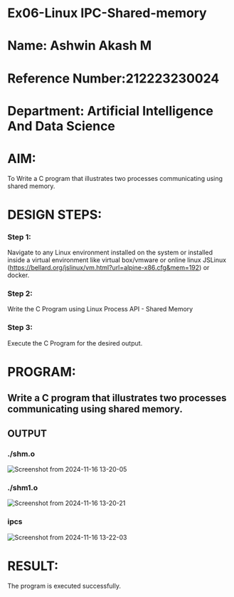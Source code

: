 # Ex06-Linux IPC-Shared-memory
# Name: Ashwin Akash M
# Reference Number:212223230024
# Department: Artificial Intelligence And Data Science
# AIM:
To Write a C program that illustrates two processes communicating using shared memory.

# DESIGN STEPS:

### Step 1:

Navigate to any Linux environment installed on the system or installed inside a virtual environment like virtual box/vmware or online linux JSLinux (https://bellard.org/jslinux/vm.html?url=alpine-x86.cfg&mem=192) or docker.

### Step 2:

Write the C Program using Linux Process API - Shared Memory

### Step 3:

Execute the C Program for the desired output. 

# PROGRAM:

## Write a C program that illustrates two processes communicating using shared memory.





## OUTPUT
### ./shm.o
![Screenshot from 2024-11-16 13-20-05](https://github.com/user-attachments/assets/6bc977ca-6897-4372-8975-a72caf4abc06)

### ./shm1.o
![Screenshot from 2024-11-16 13-20-21](https://github.com/user-attachments/assets/f48eaa8f-180a-4dc4-b0a1-d45fca8297e2)
### ipcs
![Screenshot from 2024-11-16 13-22-03](https://github.com/user-attachments/assets/64f6980e-729e-4d8d-94f4-fbc9936c3be2)


# RESULT:
The program is executed successfully.
